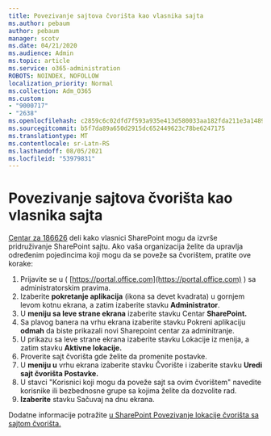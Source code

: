 ```yaml
---
title: Povezivanje sajtova čvorišta kao vlasnika sajta
ms.author: pebaum
author: pebaum
manager: scotv
ms.date: 04/21/2020
ms.audience: Admin
ms.topic: article
ms.service: o365-administration
ROBOTS: NOINDEX, NOFOLLOW
localization_priority: Normal
ms.collection: Adm_O365
ms.custom:
- "9000717"
- "2638"
ms.openlocfilehash: c2859c6c02dfd7f593a935e413d580033aa182fda211e3a1489b43fddc067c6c
ms.sourcegitcommit: b5f7da89a650d2915dc652449623c78be6247175
ms.translationtype: MT
ms.contentlocale: sr-Latn-RS
ms.lasthandoff: 08/05/2021
ms.locfileid: "53979831"
---
```

# <a name="associate-hub-sites-as-site-owner"></a>Povezivanje sajtova čvorišta kao vlasnika sajta

[Centar za 186626](https://admin.microsoft.com/Adminportal/Home?source=applauncher#/MessageCenter?id=MC186626) deli kako vlasnici SharePoint mogu da izvrše pridruživanje SharePoint sajtu. Ako vaša organizacija želite da upravlja određenim pojedincima koji mogu da se poveže sa čvorištem, pratite ove korake: 

1. Prijavite se u ( [https://portal.office.com](https://portal.office.com) ) sa administratorskim pravima.
2. Izaberite **pokretanje aplikacija** (ikona sa devet kvadrata) u gornjem levom kotnu ekrana, a zatim izaberite stavku **Administrator**.
3. U **meniju sa leve strane ekrana** izaberite stavku Centar **SharePoint.**
4. Sa plavog banera na vrhu ekrana izaberite stavku Pokreni aplikaciju **odmah** da biste prikazali novi Sharepoint centar za adminitranje.
5. U prikazu sa leve strane  ekrana izaberite stavku Lokacije iz menija, a zatim stavku **Aktivne lokacije.**
6. Proverite sajt čvorišta gde želite da promenite postavke.
7. U **meniju u** vrhu ekrana izaberite stavku Čvorište i izaberite stavku **Uredi sajt čvorišta Postavke.**
8. U stavci "Korisnici koji mogu da poveže sajt sa ovim čvorištem" navedite korisnike ili bezbednosne grupe sa kojima želite da dozvolite rad.
9. **Izaberite** stavku Sačuvaj na dnu ekrana.

Dodatne informacije potražite [u SharePoint Povezivanje lokacije čvorišta sa sajtom čvorišta.](https://support.office.com/article/associate-a-sharepoint-site-with-a-hub-site-ae0009fd-af04-4d3d-917d-88edb43efc05) 